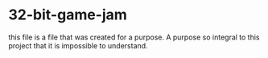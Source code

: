 # 32-bit-game-jam
this file is a file that was created for a purpose. A purpose so integral to this project that it is impossible to understand. 
